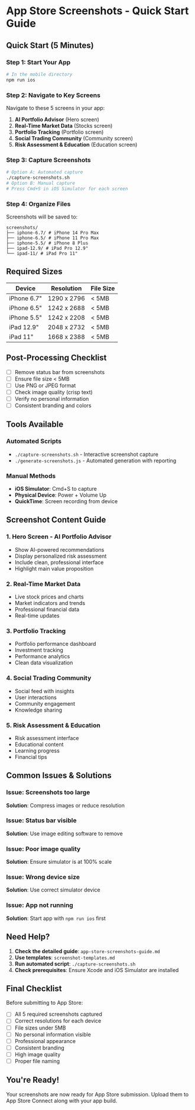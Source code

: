 # App Store Screenshots - Quick Start Guide
## Quick Start (5 Minutes)
### Step 1: Start Your App
```bash
# In the mobile directory
npm run ios
```
### Step 2: Navigate to Key Screens
Navigate to these 5 screens in your app:
1. **AI Portfolio Advisor** (Hero screen)
2. **Real-Time Market Data** (Stocks screen)
3. **Portfolio Tracking** (Portfolio screen)
4. **Social Trading Community** (Community screen)
5. **Risk Assessment & Education** (Education screen)
### Step 3: Capture Screenshots
```bash
# Option A: Automated capture
./capture-screenshots.sh
# Option B: Manual capture
# Press Cmd+S in iOS Simulator for each screen
```
### Step 4: Organize Files
Screenshots will be saved to:
```
screenshots/
├── iphone-6.7/ # iPhone 14 Pro Max
├── iphone-6.5/ # iPhone 11 Pro Max
├── iphone-5.5/ # iPhone 8 Plus
├── ipad-12.9/ # iPad Pro 12.9"
└── ipad-11/ # iPad Pro 11"
```
## Required Sizes
| Device | Resolution | File Size |
|--------|------------|-----------|
| iPhone 6.7" | 1290 x 2796 | < 5MB |
| iPhone 6.5" | 1242 x 2688 | < 5MB |
| iPhone 5.5" | 1242 x 2208 | < 5MB |
| iPad 12.9" | 2048 x 2732 | < 5MB |
| iPad 11" | 1668 x 2388 | < 5MB |
## Post-Processing Checklist
- [ ] Remove status bar from screenshots
- [ ] Ensure file size < 5MB
- [ ] Use PNG or JPEG format
- [ ] Check image quality (crisp text)
- [ ] Verify no personal information
- [ ] Consistent branding and colors
## Tools Available
### Automated Scripts
- `./capture-screenshots.sh` - Interactive screenshot capture
- `./generate-screenshots.js` - Automated generation with reporting
### Manual Methods
- **iOS Simulator**: Cmd+S to capture
- **Physical Device**: Power + Volume Up
- **QuickTime**: Screen recording from device
## Screenshot Content Guide
### 1. Hero Screen - AI Portfolio Advisor
- Show AI-powered recommendations
- Display personalized risk assessment
- Include clean, professional interface
- Highlight main value proposition
### 2. Real-Time Market Data
- Live stock prices and charts
- Market indicators and trends
- Professional financial data
- Real-time updates
### 3. Portfolio Tracking
- Portfolio performance dashboard
- Investment tracking
- Performance analytics
- Clean data visualization
### 4. Social Trading Community
- Social feed with insights
- User interactions
- Community engagement
- Knowledge sharing
### 5. Risk Assessment & Education
- Risk assessment interface
- Educational content
- Learning progress
- Financial tips
## Common Issues & Solutions
### Issue: Screenshots too large
**Solution**: Compress images or reduce resolution
### Issue: Status bar visible
**Solution**: Use image editing software to remove
### Issue: Poor image quality
**Solution**: Ensure simulator is at 100% scale
### Issue: Wrong device size
**Solution**: Use correct simulator device
### Issue: App not running
**Solution**: Start app with `npm run ios` first
## Need Help?
1. **Check the detailed guide**: `app-store-screenshots-guide.md`
2. **Use templates**: `screenshot-templates.md`
3. **Run automated script**: `./capture-screenshots.sh`
4. **Check prerequisites**: Ensure Xcode and iOS Simulator are installed
## Final Checklist
Before submitting to App Store:
- [ ] All 5 required screenshots captured
- [ ] Correct resolutions for each device
- [ ] File sizes under 5MB
- [ ] No personal information visible
- [ ] Professional appearance
- [ ] Consistent branding
- [ ] High image quality
- [ ] Proper file naming
## You're Ready!
Your screenshots are now ready for App Store submission. Upload them to App Store Connect along with your app build.
